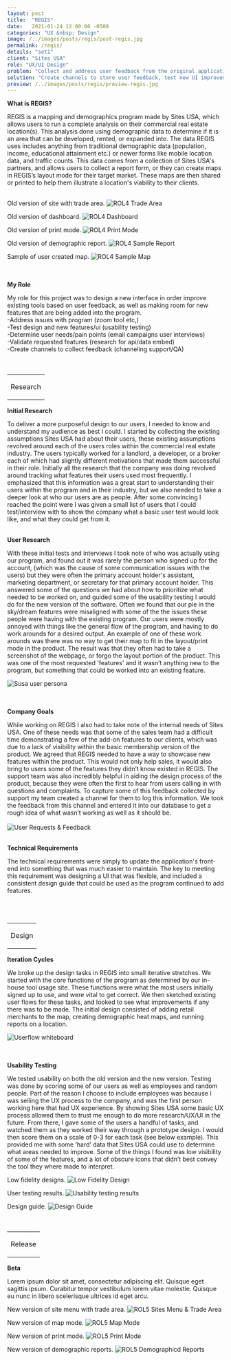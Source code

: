 ```yaml
---
layout: post
title:  "REGIS"
date:   2021-01-24 12:00:00 -0500
categories: "UX &nbsp; Design"
image: /../images/posts/regis/post-regis.jpg
permalink: /regis/
details: "set1"
client: "Sites USA"
role: "UX/UI Design"
problem: "Collect and address user feedback from the original application, improve application front-end, improve visibility of existing tools."
solution: "Create channels to store user feedback, test new UI improvements with users, get input from support team."
preview: /../images/posts/regis/preview-regis.jpg
---
```



**What is REGIS?**

REGIS is a mapping and demographics program made by Sites USA, which allows users to run a complete analysis on their commercial real estate location(s). This analysis done using demographic data to determine if it is an area that can be developed, rented, or expanded into. The data REGIS uses includes anything from traditional demographic data (population, income, educational attainment etc.) or newer forms like mobile location data, and traffic counts. This data comes from a collection of Sites USA's partners, and allows users to collect a report form, or they can create maps in REGIS’s layout mode for their target market. These maps are then shared or printed to help them illustrate a location's viability to their clients.  
<br>

Old version of site with trade area.
![ROL4 Trade Area](/../images/posts/regis/post-rol4-trade-area.png)
<br>

Old version of dashboard.
![ROL4 Dashboard](/../images/posts/regis/post-rol4-dash.png)
<br>

Old version of print mode.
![ROL4 Print Mode](/../images/posts/regis/post-rol4-print.jpg)
<br>

Old version of demographic report.
![ROL4 Sample Report](/../images/posts/regis/post-rol4-prinffft.jpg)
<br>

Sample of user created map.
![ROL4 Sample Map](/../images/posts/regis/post-rol4-prinffft.jpg)
<br>
<br>
<br>

 **My Role**

 My role for this project was to design a new interface in order improve existing tools based on user feedback, as well as making room for new features that are being added into the program.<br>
 -Address issues with program (zoom tool etc,)<br>
 -Test design and new features/ui (usability testing)<br>
 -Determine user needs/pain points (email campaigns user interviews)<br>
 -Validate requested features (research for api/data embed)<br>
 -Create channels to collect feedback (channeling support/QA)<br>
<br>
<br>

<table class="post-content-section-title">
  <tr>
    <td>
      <p class="section-title">Research</p>
    </td>
  </tr>
</table>

**Initial Research**

To deliver a more purposeful design to our users, I needed to know and understand my audience as best I could. I started by collecting the existing assumptions Sites USA had about their users, these existing assumptions revolved around each of the users roles within the commercial real estate industry. The users typically worked for a landlord, a developer, or a broker each of which had slightly different motivations that made them successful in their role. Initially all the research that the company was doing revolved around tracking what features their users used most frequently. I emphasized that this information was a great start to understanding their users within the program and in their industry, but we also needed to take a deeper look at who our users are as people. After some convincing I reached the point were I was given a small list of users that I could test/interview with to show the company what a basic user test would look like, and what they could get from it.
<br>
<br>

**User Research**

With these initial tests and interviews I took note of who was actually using our program, and found out it was rarely the person who signed up for the account, (which was the cause of some communication issues with the users) but they were often the primary account holder's assistant, marketing department, or secretary for that primary account holder. This answered some of the questions we had about how to prioritize what needed to be worked on, and guided some of the usability testing I would do for the new version of the software. Often we found that our pie in the sky/dream features were misaligned with some of the the issues these people were having with the existing program. Our users were mostly annoyed with things like the general flow of the program, and having to do work arounds for a desired output. An example of one of these work arounds was there was no way to get their map to fit in the layout/print mode in the product. The result was that they often had to take a screenshot of the webpage, or forgo the layout portion of the product. This was one of the most requested 'features' and it wasn’t anything new to the program, but something that could be worked into an existing feature.
<br>

![Susa user persona](/../images/posts/regis/preview-regis.png)
<br>
<br>
<br>

**Company Goals**

While working on REGIS I also had to take note of the internal needs of Sites USA. One of these needs was that some of the sales team had a difficult time demonstrating a few of the add-on features to our clients, which was due to a lack of visibility within the basic membership version of the product. We agreed that REGIS needed to have a way to showcase new features within the product. This would not only help sales, it would also bring to users some of the features they didn’t know existed in REGIS. The support team was also incredibly helpful in aiding the design process of the product, because they were often the first to hear from users calling in with questions and complaints. To capture some of this feedback collected by support my team created a channel for them to log this information. We took the feedback from this channel and entered it into our database to get a rough idea of what wasn’t working as well as it should be.
<br>
<br>
![User Requests & Feedback](/../images/posts/regis/preview-regis.png)
<br>
<br>

**Technical Requirements**

The technical requirements were simply to update the application's front-end into something that was much easier to maintain. The key to meeting this requirement was designing a UI that was flexible, and included a consistent design guide that could be used as the program continued to add features.  
<br>
<br>
<br>

<table class="post-content-section-title">
  <tr>
    <td>
      <p class="section-title">Design</p>
    </td>
  </tr>
</table>


**Iteration Cycles**

We broke up the design tasks in REGIS into small iterative stretches. We started with the core functions of the program as determined by our in-house tool usage site. These functions were what the most users initially signed up to use, and were vital to get correct. We then sketched existing user flows for these tasks, and looked to see what improvements if any there was to be made. The initial design consisted of adding retail merchants to the map, creating demographic heat maps, and running reports on a location.
<br>

![Userflow whiteboard](/../images/posts/regis/post-userflow-whiteboard.jpg)
<br>
<br>
<br>

**Usability Testing**

We tested usability on both the old version and the new version. Testing was done by scoring some of our users as well as employees and random people. Part of the reason I choose to include employees was because I was selling the UX process to the company, and was the first person working here that had UX experience. By showing Sites USA some basic UX process allowed them to trust me enough to do more research/UX/UI in the future. From there, I gave some of the users a handful of tasks, and watched them as they worked their way through a prototype design. I would then score them on a scale of 0-3 for each task (see below example). This provided me with some ‘hard’ data that Sites USA could use to determine what areas needed to improve. Some of the things I found was low visibility of some of the features, and a lot of obscure icons that didn’t best convey the tool they where made to interpret.
<br>

Low fidelity designs.
![Low Fidelity Design](/../images/posts/regis/regis-wireframes.jpg)
<br>

User testing results.
![Usability testing results](/../images/posts/regis/user-test-results2.png)
<br>

Design guide.
![Design Guide](/../images/posts/regis/regis-components.jpg)
<br>
<br>
<br>


<table class="post-content-section-title">
  <tr>
    <td>
      <p class="section-title">Release</p>
    </td>
  </tr>
</table>

**Beta**

Lorem ipsum dolor sit amet, consectetur adipiscing elit. Quisque eget sagittis ipsum. Curabitur tempor vestibulum lorem vitae molestie. Quisque eu nunc in libero scelerisque ultrices id eget arcu.
<br>

New version of site menu with trade area.
![ROL5 Sites Menu & Trade Area](/../images/posts/regis/post-rol4-trade-area.png)
<br>

New version of map mode.
![ROL5 Map Mode](/../images/posts/regis/post-rol4-dash.png)
<br>

New version of print mode.
![ROL5 Print Mode](/../images/posts/regis/post-rol4-print.jpg)
<br>

New version of demographic reports.
![ROL5 Demographicd Reports](/../images/posts/regis/post-rol4-print.jpg)
<br>
